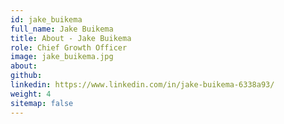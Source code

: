```yaml
---
id: jake_buikema
full_name: Jake Buikema
title: About - Jake Buikema
role: Chief Growth Officer
image: jake_buikema.jpg
about:
github:
linkedin: https://www.linkedin.com/in/jake-buikema-6338a93/
weight: 4
sitemap: false
---
```

